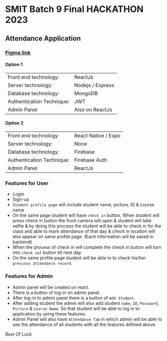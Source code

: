# SMIT Batch 9 Final HACKATHON 2023

## Attendance Application

### [Figma link](https://www.figma.com/file/ZyGunJ8WtYjvoKOTQTDlVZ/Attendance-App?type=design&node-id=515-3&mode=design&t=P8byLfQhSKLFcQWe-0)

#### Option 1

|                           |                  |
| ------------------------- | ---------------- |
| Front end technology:     | ReactJs          |
| Server technology:        | Nodejs / Express |
| Database technology:      | MongoDB          |
| Authentication Technique: | JWT              |
| Admin Panel               | Also on ReactJs  |

#### Option 2

|                           |                     |
| ------------------------- | ------------------- |
| Front end technology:     | React Native / Expo |
| Server technology:        | None                |
| Database technology:      | Firebase            |
| Authentication Technique: | Firebase Auth       |
| Admin Panel               | ReactJs             |

### Features for User

- Login
- Sign-up
- `Student profile page` will include student name, picture, ID & course name
- On the same page student will have `check in` button, When student will press check in button the front camera will open & student will take selfie & by doing this process the student will be able to check in for the class and able to mark attendance of that day & check in location will also appear on same profile page. (Each information will be saved in backend)
- When the process of check in will complete the check in button will turn into `check out` button till next day.
- On the same profile page student will be able to to check his/her `previous attendance record`.

### Features for Admin

- Admin panel will be created on react.
- There is a button of log-in on admin panel.
- After log-in to admin panel there is a button of `Add Student`.
- After adding student the admin will also add student `name`, `ID`, `Password`, `Picture` & `Course Name`. So that student will be able to log in to application by using these features.
- Admin Panel will also have `Attendance Tab` in which admin will be able to see the attendance of all students with all the features defined above.

Best Of Luck
